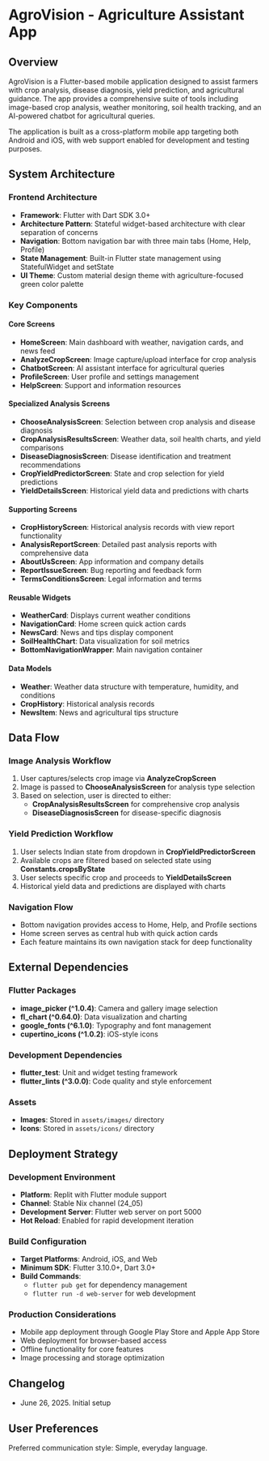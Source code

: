 # AgroVision - Agriculture Assistant App

## Overview

AgroVision is a Flutter-based mobile application designed to assist farmers with crop analysis, disease diagnosis, yield prediction, and agricultural guidance. The app provides a comprehensive suite of tools including image-based crop analysis, weather monitoring, soil health tracking, and an AI-powered chatbot for agricultural queries.

The application is built as a cross-platform mobile app targeting both Android and iOS, with web support enabled for development and testing purposes.

## System Architecture

### Frontend Architecture
- **Framework**: Flutter with Dart SDK 3.0+
- **Architecture Pattern**: Stateful widget-based architecture with clear separation of concerns
- **Navigation**: Bottom navigation bar with three main tabs (Home, Help, Profile)
- **State Management**: Built-in Flutter state management using StatefulWidget and setState
- **UI Theme**: Custom material design theme with agriculture-focused green color palette

### Key Components

#### Core Screens
- **HomeScreen**: Main dashboard with weather, navigation cards, and news feed
- **AnalyzeCropScreen**: Image capture/upload interface for crop analysis
- **ChatbotScreen**: AI assistant interface for agricultural queries
- **ProfileScreen**: User profile and settings management
- **HelpScreen**: Support and information resources

#### Specialized Analysis Screens
- **ChooseAnalysisScreen**: Selection between crop analysis and disease diagnosis
- **CropAnalysisResultsScreen**: Weather data, soil health charts, and yield comparisons
- **DiseaseDiagnosisScreen**: Disease identification and treatment recommendations
- **CropYieldPredictorScreen**: State and crop selection for yield predictions
- **YieldDetailsScreen**: Historical yield data and predictions with charts

#### Supporting Screens
- **CropHistoryScreen**: Historical analysis records with view report functionality
- **AnalysisReportScreen**: Detailed past analysis reports with comprehensive data
- **AboutUsScreen**: App information and company details
- **ReportIssueScreen**: Bug reporting and feedback form
- **TermsConditionsScreen**: Legal information and terms

#### Reusable Widgets
- **WeatherCard**: Displays current weather conditions
- **NavigationCard**: Home screen quick action cards
- **NewsCard**: News and tips display component
- **SoilHealthChart**: Data visualization for soil metrics
- **BottomNavigationWrapper**: Main navigation container

#### Data Models
- **Weather**: Weather data structure with temperature, humidity, and conditions
- **CropHistory**: Historical analysis records
- **NewsItem**: News and agricultural tips structure

## Data Flow

### Image Analysis Workflow
1. User captures/selects crop image via **AnalyzeCropScreen**
2. Image is passed to **ChooseAnalysisScreen** for analysis type selection
3. Based on selection, user is directed to either:
   - **CropAnalysisResultsScreen** for comprehensive crop analysis
   - **DiseaseDiagnosisScreen** for disease-specific diagnosis

### Yield Prediction Workflow
1. User selects Indian state from dropdown in **CropYieldPredictorScreen**
2. Available crops are filtered based on selected state using **Constants.cropsByState**
3. User selects specific crop and proceeds to **YieldDetailsScreen**
4. Historical yield data and predictions are displayed with charts

### Navigation Flow
- Bottom navigation provides access to Home, Help, and Profile sections
- Home screen serves as central hub with quick action cards
- Each feature maintains its own navigation stack for deep functionality

## External Dependencies

### Flutter Packages
- **image_picker (^1.0.4)**: Camera and gallery image selection
- **fl_chart (^0.64.0)**: Data visualization and charting
- **google_fonts (^6.1.0)**: Typography and font management
- **cupertino_icons (^1.0.2)**: iOS-style icons

### Development Dependencies
- **flutter_test**: Unit and widget testing framework
- **flutter_lints (^3.0.0)**: Code quality and style enforcement

### Assets
- **Images**: Stored in `assets/images/` directory
- **Icons**: Stored in `assets/icons/` directory

## Deployment Strategy

### Development Environment
- **Platform**: Replit with Flutter module support
- **Channel**: Stable Nix channel (24_05)
- **Development Server**: Flutter web server on port 5000
- **Hot Reload**: Enabled for rapid development iteration

### Build Configuration
- **Target Platforms**: Android, iOS, and Web
- **Minimum SDK**: Flutter 3.10.0+, Dart 3.0+
- **Build Commands**: 
  - `flutter pub get` for dependency management
  - `flutter run -d web-server` for web development

### Production Considerations
- Mobile app deployment through Google Play Store and Apple App Store
- Web deployment for browser-based access
- Offline functionality for core features
- Image processing and storage optimization

## Changelog

- June 26, 2025. Initial setup

## User Preferences

Preferred communication style: Simple, everyday language.